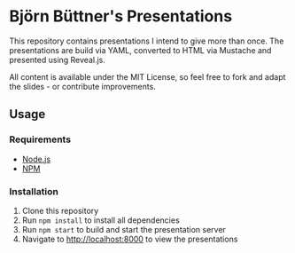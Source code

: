 # Björn Büttner's Presentations

This repository contains presentations I intend to give more than once. The presentations are build via YAML, converted to HTML via Mustache and presented using Reveal.js.

All content is available under the MIT License, so feel free to fork and adapt the slides - or contribute improvements.

## Usage

### Requirements

* [Node.js](http://nodejs.org/)
* [NPM](https://www.npmjs.org/)

### Installation

1. Clone this repository
2. Run `npm install` to install all dependencies
3. Run `npm start` to build and start the presentation server
4. Navigate to [http://localhost:8000](http://localhost:8000) to view the presentations